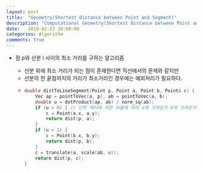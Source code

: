 ```yaml
---
layout: post
title:  "Geometry(Shortest Distance between Point and Segment)"
description: "Computational Geometry(Shortest Distance between Point and Segment)"
date:   2019-02-22 20:00:00
categories: Algorithm
comments: true
---
```

* 점 p와 선분 l 사이의 최소 거리를 구하는 알고리즘

  - 선분 위에 최소 거리가 되는 점이 존재한다면 직선에서의 문제와 같지만
  - 선분의 한 끝점까지의 거리가 최소거리인 경우에는 예외처리가 필요하다.
  - ```c++
    double distToLineSegment(Point p, Point a, Point b, Point& c) {
        Vec ap = pointToVec(a, p), ab = pointToVec(a, b);
        double u = dotProduct(ap, ab) / norm_sq(ab);
        if (u < 0) { // 단위 벡터에 의한 비율에 따라 a에 가까운지 b에 가까운지 결정된다.
            c = Point(a.x, a.y);
            return dist(p, a);
        }
        if (u > 1) {
            c = Point(b.x, b.y);
            return dist(p, b);
        }
        c = translate(a, scale(ab, u));
        return dist(p, c);
    }
    ```